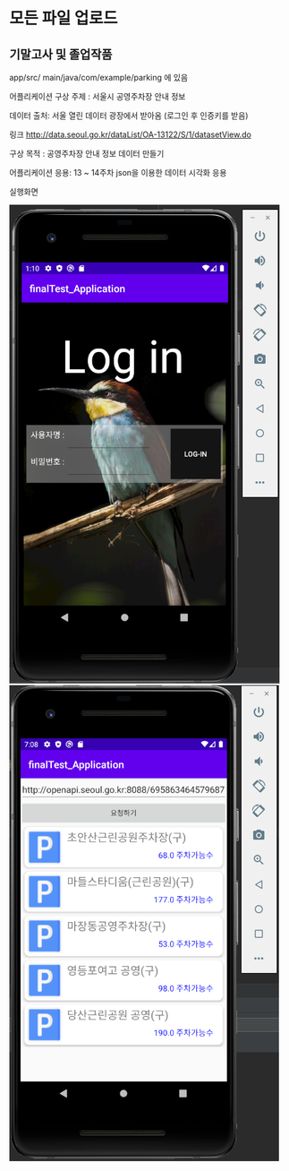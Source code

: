  # 모든 파일 업로드
 
 ## 기말고사 및 졸업작품
  
 app/src/ main/java/com/example/parking 에 있음
 
 어플리케이션 구상 
 주제 : 서울시 공영주차장 안내 정보
 
 데이터 출처: 서울 열린 데이터 광장에서 받아옴 (로그인 후 인증키를 받음)
 
 링크 http://data.seoul.go.kr/dataList/OA-13122/S/1/datasetView.do
 
 구상 목적 : 공영주차장 안내 정보 데이터 만들기
 
 어플리케이션 응용: 13 ~ 14주차 json을 이용한 데이터 시각화 응용
 
 실행화면
 
 <img width="" height="" src="./Png/final_login.png">
 <img width="" height="" src="./Png/parking_finalTest.png">
 
 
